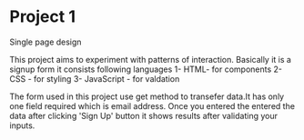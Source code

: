 # Project 1
Single page design

This project aims to experiment with patterns of interaction. 
Basically it is a signup form it consists following languages
1- HTML- for components
2- CSS - for styling
3- JavaScript - for valdation

The form used in this project use get method to transefer data.It has only one field required which is email address.
Once you entered the entered the data after clicking 'Sign Up' button it shows results after validating your inputs.

